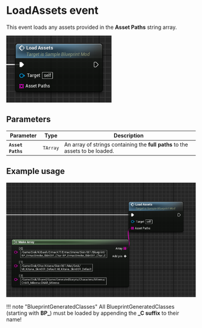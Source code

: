 # LoadAssets event
This event loads any assets provided in the **Asset Paths** string array.

![LoadAssets](loadassets.png)

## Parameters

| Parameter | Type | Description |
|-----------|------|-------------|
| **`Asset Paths`** | `TArray` | An array of strings containing the **full paths** to the assets to be loaded. |

## Example usage
![Example](example.png)

!!! note "BlueprintGeneratedClasses"
	All BlueprintGeneratedClasses (starting with **BP_**) must be loaded by appending the **_C suffix** to their name!